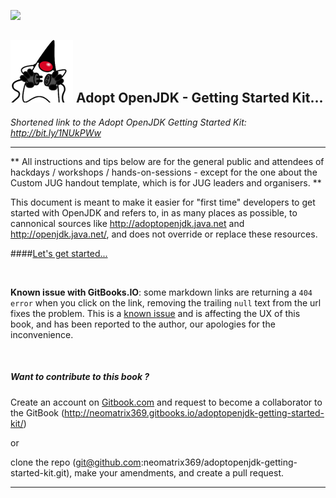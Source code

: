 ![](https://londonjavacommunity.files.wordpress.com/2009/11/bannerblog.jpg)

![](AdoptOpenJDKLogo-100x100.png) Adopt OpenJDK - Getting Started Kit... 
---

*Shortened link to the Adopt OpenJDK Getting Started Kit: http://bit.ly/1NUkPWw*

---

** All instructions and tips below are for the general public and attendees of hackdays / workshops / hands-on-sessions - except for the one about the Custom JUG handout template, which is for JUG leaders and organisers. **

This document is meant to make it easier for "first time" developers to get started with OpenJDK and refers to, in as many places as possible, to cannonical sources like http://adoptopenjdk.java.net and http://openjdk.java.net/, and does not override or replace these resources.

####[Let's get started...](http://neomatrix369.gitbooks.io/adoptopenjdk-getting-started-kit/content/)

<br/>

**Known issue with GitBooks.IO**: some markdown links are returning a ```404 error``` when you click on the link, removing the trailing ```null``` text from the url fixes the problem. This is a [known issue](https://github.com/GitbookIO/documentation/issues/17) and is affecting the UX of this book, and has been reported to the author, our apologies for the inconvenience. 

<br/>

##### Want to contribute to this book ?

Create an account on [Gitbook.com](http://Gitbook.com) and request to become a collaborator to the GitBook (http://neomatrix369.gitbooks.io/adoptopenjdk-getting-started-kit/)

or 

clone the repo (git@github.com:neomatrix369/adoptopenjdk-getting-started-kit.git), make your amendments, and create a pull request.

---